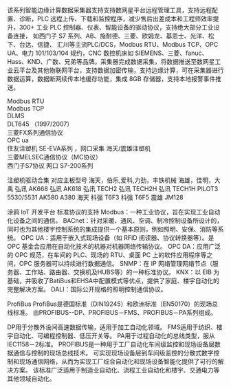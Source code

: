 该系列智能边缘计算数据采集器支持支持数网星平台远程管理工具，支持远程配置、诊断，PLC 远程上传、下载和监控程序，减少售后出差成本和工程师效率提升，300+ 工业 PLC 控制器、仪表、智能设备的驱动协议，支持绝大部分工业设备连接， 如西门子 S7 系列、AB、施耐德、三菱、欧姆龙、基恩士、光洋、松下、台达、信捷、 汇川等主流PLC/DCS，Modbus RTU、Modbus TCP、OPC UA、电力 101/103/104 规约，CNC 数控机床如 SIEMENS、三菱、fanuc、Hass、KND、广数、兄弟等品牌。采集器完成数据采集，将数据推送至数网星工业云平台及其他物联网平台，支持数据加密传输，支持边缘计算，可在采集器进行数据运算，数据断网续传本地缓存功能，集成 8GB 存储器，支持本地报警事件推送。 



Modbus RTU	
Modbus TCP	
DLMS	
DLT645 （1997/2007）	
三菱FX系列通信协议	
OPC ua	
住友注塑机	SE-EVA系列 ，网口采集
海天/震雄注塑机	
三菱MELSEC通信协议（MC协议）	
西门子S7协议 网口	S7-200系列



注塑机驱动合集	对应主板型号
海天，伯乐,爱科,力劲，丰铁机械
海雄，佳明，大禹	弘讯 AK668
弘讯 AK618
弘讯 TECH2
弘讯 TECH2H
弘讯 TECH1H
PILOT3 5530/5531
AK580
A380
海天	科强 T6F3
科强 T6F5
震雄	JM128


涂鸦 IoT 开发平台
标准协议的支持
Modbus：​一种​工业​协议，​旨​在​实现工业​自动​化​设备​之间​的​通信。
BACnet：针对采暖、通风、空调、制冷控制设备所设计的，同时也为其他楼宇控制系统的集成提供一个基本原则，例如照明、安保、消防等系统。
OPC UA：适用于嵌入式现场设备（如 RFID 阅读器、协议转换器等）。是 OPC 基金会应用在自动化技术的机器对机器网络传输协议。
OPC DA：应用广泛的 OPC 规范，在车间的 PLC、现场的 RTU、桌面 PC 上的软件应用程序等之间，OPC 服务器可以持续进行数据通信。
SNMP：在 IP 网络管理网络节点（服务器、工作站、路由器、交换机及HUBS等）的一种标准协议。
KNX：以 EIB 为基础，并吸收了BatiBus和EHSA中配置模式等优点，提供了家庭、楼宇自动化的完整解决方案。
DALI：国际公开规格的照明控制通信协议。


ProfiBus
ProfiBus是德国标准（DIN19245）和欧洲标准（EN50170）的现场总线标准。
由PROFIBUS--DP、PROFIBUS－FMS、PROFIBUS－PA系列组成。

DP用于分散外设间高速数据传输，适用于加工自动化领域。
FMS适用于纺织、楼宇自动化、可编程控制器、低压开关等。
PA用于过程自动化的总线类型，服从IEC1158－2标准。
PROFIBUS是一种用于工厂自动化车间级监控和现场设备层数据通信与控制的现场总线技术。
可实现现场设备层到车间级监控的分散式数字控制和现场通信网络，从而为实现工厂综合自动化和现场设备智能化提供了可行的解决方案。
该标准广泛适用于制造业自动化、流程工业自动化和楼宇、交通电力等其他领域自动化。